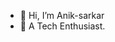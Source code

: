 - 👋 Hi, I’m Anik-sarkar
- 👀 A Tech Enthusiast.

<!---
Anik-sarkar1/Anik-sarkar1 is a ✨ special ✨ repository because its `README.md` (this file) appears on your GitHub profile.
You can click the Preview link to take a look at your changes.
--->
